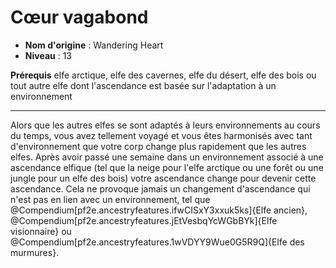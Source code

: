 # Cœur vagabond

 * **Nom d'origine** : Wandering Heart
 * **Niveau** : 13


<p><span id="ctl00_MainContent_DetailedOutput"><strong>Prérequis</strong> elfe arctique, elfe des cavernes, elfe du désert, elfe des bois ou tout autre elfe dont l'ascendance est basée sur l'adaptation à un environnement<br></span></p>
<hr>
<p>Alors que les autres elfes se sont adaptés à leurs environnements au cours du temps, vous avez tellement voyagé et vous êtes harmonisés avec tant d'environnement que votre corp change plus rapidement que les autres elfes. Après avoir passé une semaine dans un environnement associé à une ascendance elfique (tel que la neige pour l'elfe arctique ou une forêt ou une jungle pour un elfe des bois) votre ascendance change pour devenir cette ascendance. Cela ne provoque jamais un changement d'ascendance qui n'est pas en lien avec un environnement, tel que @Compendium[pf2e.ancestryfeatures.ifwCISxY3xxuk5ks]{Elfe ancien}, @Compendium[pf2e.ancestryfeatures.jEtVesbqYcWGbBYk]{Elfe visionnaire} ou @Compendium[pf2e.ancestryfeatures.1wVDYY9Wue0G5R9Q]{Elfe des murmures}.&nbsp;</p>